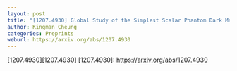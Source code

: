 ```yaml
---
layout: post
title: "[1207.4930] Global Study of the Simplest Scalar Phantom Dark Matter Model"
author: Kingman Cheung
categories: Preprints
weburl: https://arxiv.org/abs/1207.4930
---
```


[1207.4930][1207.4930]
[1207.4930]: https://arxiv.org/abs/1207.4930
